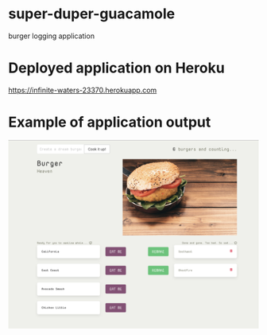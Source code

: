 # super-duper-guacamole
burger logging application

# Deployed application on Heroku
https://infinite-waters-23370.herokuapp.com

# Example of application output
![screenshot](./public/assets/images/untitled.png)